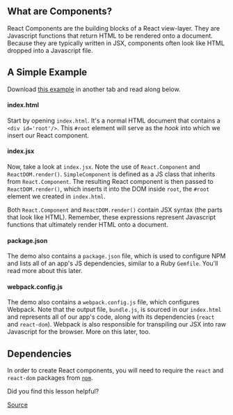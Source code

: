 

## What are Components?

React Components are the building blocks of a React view-layer. They are Javascript functions that return HTML to be rendered onto a document. Because they are typically written in JSX, components often look like HTML dropped into a Javascript file.

## A Simple Example

Download [this example](https://assets.aaonline.io/fullstack/react/demos/simple_component.zip) in another tab and read along below.

#### index.html

Start by opening `index.html`. It's a normal HTML document that contains a `<div id='root'/>`. This `#root` element will serve as the _hook_ into which we insert our React component.

#### index.jsx

Now, take a look at `index.jsx`. Note the use of `React.Component` and `ReactDOM.render()`. `SimpleComponent` is defined as a JS class that inherits from `React.Component`. The resulting React component is then passed to `ReactDOM.render()`, which inserts it into the DOM inside `root`, the `#root` element we created in `index.html`.

Both `React.Component` and `ReactDOM.render()` contain JSX syntax (the parts that look like HTML). Remember, these expressions represent Javascript functions that ultimately render HTML onto a document.

#### package.json

The demo also contains a `package.json` file, which is used to configure NPM and lists all of an app's JS dependencies, similar to a Ruby `Gemfile`. You'll read more about this later.

#### webpack.config.js

The demo also contains a `webpack.config.js` file, which configures Webpack. Note that the output file, `bundle.js`, is sourced in our `index.html` and represents all of our app's code, along with its dependencies (`react` and `react-dom`). Webpack is also responsible for transpiling our JSX into raw Javascript for the browser. More on this later, too.

## Dependencies

In order to create React components, you will need to require the `react` and `react-dom` packages from [`npm`](chrome-extension://cjedbglnccaioiolemnfhjncicchinao/npm).

Did you find this lesson helpful?

[Source](https://open.appacademy.io/learn/full-stack-online/react/react-components)
